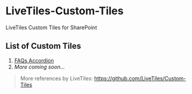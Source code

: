 # LiveTiles-Custom-Tiles

LiveTiles Custom Tiles for SharePoint

## List of Custom Tiles

1. [FAQs Accordion](/FAQs%20Accordion)
2. _More coming soon..._

> More references by LiveTiles: 
> https://github.com/LiveTiles/Custom-Tiles
